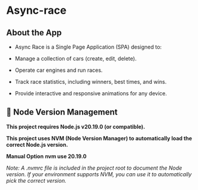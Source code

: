 # Async-race

## About the App

- Async Race is a Single Page Application (SPA) designed to:

- Manage a collection of cars (create, edit, delete).

- Operate car engines and run races.

- Track race statistics, including winners, best times, and wins.

- Provide interactive and responsive animations for any device.

## 🔧 Node Version Management

**This project requires Node.js v20.19.0 (or compatible).**

**This project uses NVM (Node Version Manager) to automatically load the correct Node.js version.**

**Manual Option**
**nvm use 20.19.0**

*Note: A .nvmrc file is included in the project root to document the Node version. If your environment supports NVM, you can use it to automatically pick the correct version.*
